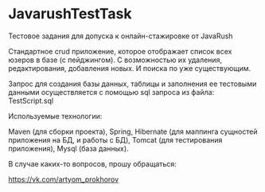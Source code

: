 # JavarushTestTask
Тестовое задания для допуска к онлайн-стажировке от JavaRush

Cтандартное crud приложение, которое отображает список всех юзеров в базе (с пейджингом). С возможностью их удаления, редактирования, добавления новых. И поиска по уже существующим.

Запрос для создания базы данных, таблицы и заполнения ее тестовыми данными осуществляется с помощью sql запроса из файла: TestScript.sql

Используемые технологии:

Maven (для сборки проекта),
Spring,
Hibernate (для маппинга сущностей приложения на БД, и работы с БД),
Tomcat (для тестирования приложения),
Mysql (база данных).

В случае каких-то вопросов, прошу обращаться:

https://vk.com/artyom_prokhorov
